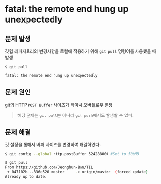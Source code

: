 fatal: the remote end hung up unexpectedly
===

문제 발생
---

깃헙 레파지토리의 변경사항을 로컬에 적용하기 위해 `git pull` 명령어를 사용했을 때 발생

```bash
$ git pull

fatal: the remote end hung up unexpectedly
```

문제 원인
---

git의 HTTP `POST Buffer` 사이즈가 작아서 오버플로우 발생

> 해당 문제는 `git pull`뿐 아니라 `git push`에서도 발생할 수 있다.

문제 해결
---

깃 설정을 통해서 버퍼 사이즈를 변경하여 해결하였다.

```bash
$ git config --global http.postBuffer 524288000 #Set to 500MB

$ git pull
From https://github.com/Jeonghun-Ban/TIL
 + 047102b...836e520 master     -> origin/master  (forced update)
Already up to date.
```